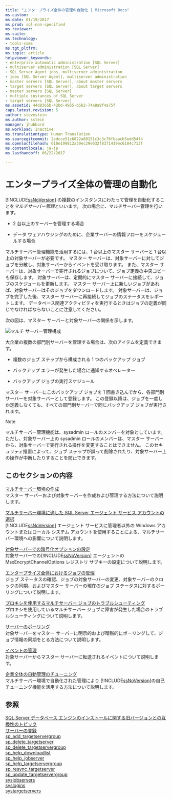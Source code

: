 ```yaml
---
title: "エンタープライズ全体の管理の自動化 | Microsoft Docs"
ms.custom: 
ms.date: 01/19/2017
ms.prod: sql-non-specified
ms.reviewer: 
ms.suite: 
ms.technology:
- tools-ssms
ms.tgt_pltfrm: 
ms.topic: article
helpviewer_keywords:
- enterprise automatic administration [SQL Server]
- multiserver administration [SQL Server]
- SQL Server Agent jobs, multiserver administration
- jobs [SQL Server Agent], multiserver administration
- master servers [SQL Server], about master servers
- target servers [SQL Server], about target servers
- master servers [SQL Server]
- multiple instances of SQL Server
- target servers [SQL Server]
ms.assetid: 44d8365b-42bd-4955-b5b2-74a8a9f4a75f
caps.latest.revision: 5
author: stevestein
ms.author: sstein
manager: jhubbard
ms.workload: Inactive
ms.translationtype: Human Translation
ms.sourcegitcommit: 2edcce51c6822a89151c3c3c76fbaacb5edd54f4
ms.openlocfilehash: 618e199812a39ec29e032f8371419ec6184c713f
ms.contentlocale: ja-jp
ms.lasthandoff: 06/22/2017

---
```

# <a name="automated-administration-across-an-enterprise"></a>エンタープライズ全体の管理の自動化
[!INCLUDE[ssNoVersion](../../includes/ssnoversion_md.md)] の複数のインスタンスにわたって管理を自動化することを*マルチサーバー管理*といいます。 次の場合に、マルチサーバー管理を行います。  
  
-   2 台以上のサーバーを管理する場合  
  
-   データ ウェアハウジングのために、企業サーバーの情報フローをスケジュールする場合  
  
マルチサーバー管理機能を活用するには、1 台以上のマスター サーバーと 1 台以上の対象サーバーが必要です。 マスター サーバーは、対象サーバーに対してジョブを分散し、対象サーバーからイベントを受け取ります。 また、マスター サーバーは、対象サーバーで実行されるジョブについて、ジョブ定義の中央コピーも保存します。 対象サーバーは、定期的にマスター サーバーに接続して、ジョブのスケジュールを更新します。 マスター サーバー上に新しいジョブがあれば、対象サーバーはそのジョブをダウンロードします。 対象サーバーは、ジョブを完了した後、マスター サーバーに再接続してジョブのステータスをレポートします。 データベース関連アクティビティを実行するときはジョブの定義が同じでなければならないことに注意してください。  
  
次の図は、マスター サーバーと対象サーバーの関係を示します。  
  
![マルチ サーバー管理構成](../../ssms/agent/media/multisvr.gif "マルチ サーバー管理構成")  
  
大企業の複数の部門別サーバーを管理する場合は、次のアイテムを定義できます。  
  
-   複数のジョブ ステップから構成される 1 つのバックアップ ジョブ  
  
-   バックアップ エラーが発生した場合に通知するオペレーター  
  
-   バックアップ ジョブの実行スケジュール  
  
マスター サーバーにこのバックアップ ジョブを 1 回書き込んでから、各部門別サーバーを対象サーバーとして登録します。 この登録以降は、ジョブを一度しか定義しなくても、すべての部門別サーバーで同じバックアップ ジョブが実行されます。  
  
> [!NOTE]  
> マルチサーバー管理機能は、sysadmin ロールのメンバーを対象としています。 ただし、対象サーバー上の sysadmin ロールのメンバーは、マスター サーバーから、対象サーバーで実行される操作を変更することはできません。 このセキュリティ措置によって、ジョブ ステップが誤って削除されたり、対象サーバー上の操作が中断したりすることを防止できます。  
  
## <a name="in-this-section"></a>このセクションの内容  
[マルチサーバー環境の作成](../../ssms/agent/create-a-multiserver-environment.md)  
マスター サーバーおよび対象サーバーを作成および管理する方法について説明します。  
  
[マルチサーバー環境に適した SQL Server エージェント サービス アカウントの選択](../../ssms/agent/choose-the-right-sql-server-agent-service-account-for-multiserver-environments.md)  
[!INCLUDE[ssNoVersion](../../includes/ssnoversion_md.md)] エージェント サービスに管理者以外の Windows アカウントまたはローカル システム アカウントを使用することによる、マルチサーバー環境への影響について説明します。  
  
[対象サーバーでの暗号化オプションの設定](../../ssms/agent/set-encryption-options-on-target-servers.md)  
対象サーバーでの[!INCLUDE[ssNoVersion](../../includes/ssnoversion_md.md)] エージェントの MsxEncryptChannelOptions レジストリ サブキーの設定について説明します。  
  
[エンタープライズ全体におけるジョブの管理](../../ssms/agent/manage-jobs-across-an-enterprise.md)  
ジョブ ステータスの確認、ジョブの対象サーバーの変更、対象サーバーのクロックの同期、およびマスター サーバーの現在のジョブ ステータスに対するポーリングについて説明します。  
  
[プロキシを使用するマルチサーバー ジョブのトラブルシューティング](../../ssms/agent/troubleshoot-multiserver-jobs-that-use-proxies.md)  
プロキシを使用しているマルチサーバー ジョブに障害が発生した場合のトラブルシューティングについて説明します。  
  
[サーバーのポーリング](../../ssms/agent/poll-servers.md)  
対象サーバーをマスター サーバーに明示的および暗黙的にポーリングして、ジョブ情報の同期をとる方法について説明します。  
  
[イベントの管理](../../ssms/agent/manage-events.md)  
対象サーバーからマスター サーバーに転送されるイベントについて説明します。  
  
[企業全体の自動管理のチューニング](../../ssms/agent/tune-automated-administration-across-an-enterprise.md)  
マルチサーバー環境で自動化された管理により [!INCLUDE[ssNoVersion](../../includes/ssnoversion_md.md)]の自己チューニング機能を活用する方法について説明します。  
  
## <a name="see-also"></a>参照  
[SQL Server データベース エンジンのインストールに関する旧バージョンとの互換性のトピック](http://msdn.microsoft.com/en-us/10de5ec6-d3cf-42ef-aa62-1bdf3fbde841)  
[サーバーの登録](http://msdn.microsoft.com/en-us/c2a2513e-fa09-419c-99e7-a12d57c5a0db)  
[sp_add_targetservergroup](http://msdn.microsoft.com/en-us/acb69343-d766-46ff-b771-0c7655c5231a)  
[sp_delete_targetserver](http://msdn.microsoft.com/en-us/cc438701-ad91-419d-9f23-ebc4c548c700)  
[sp_delete_targetservergroup](http://msdn.microsoft.com/en-us/d8dd838e-64aa-419f-9ccb-ff04908cf3e4)  
[sp_help_downloadlist](http://msdn.microsoft.com/en-us/745b265b-86e8-4399-b928-c6969ca1a2c8)  
[sp_help_jobserver](http://msdn.microsoft.com/en-us/57971787-f9f5-4199-9f64-c2b61a308906)  
[sp_help_targetservergroup](http://msdn.microsoft.com/en-us/ec3a4a68-b591-431c-9518-053ede522d0c)  
[sp_resync_targetserver](http://msdn.microsoft.com/en-us/40e44df7-d3e3-44ee-b149-08aba629a21f)  
[sp_update_targetservergroup](http://msdn.microsoft.com/en-us/4ac65ed6-e07e-40e4-a282-13bfd92dfa41)  
[sysjobservers](http://msdn.microsoft.com/en-us/9abcc20f-a421-4591-affb-62674d04575e)  
[syslogins](http://msdn.microsoft.com/en-us/4cb34f17-a4bb-469f-a218-71f074e6308f)  
[systargetservers](http://msdn.microsoft.com/en-us/479d1314-be37-4d19-ac9c-419fc9110e53)  
  

